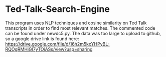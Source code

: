 # Ted-Talk-Search-Engine
This program uses NLP techniques and cosine similarity on Ted Talk transcripts in order to find most relevant matches.
The commented code can be found under newdc5.py. The data was too large to upload to github, so a google drive link is found here: 
https://drive.google.com/file/d/16h2m5kxYHPyBL-RQOgRMHiGI7yTOiASs/view?usp=sharing
